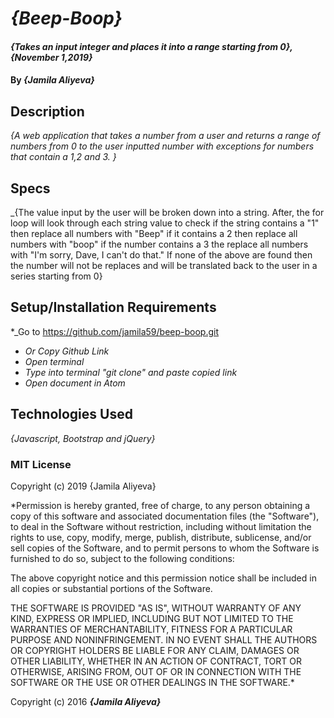 # _{Beep-Boop}_

#### _{Takes an input integer and places it into a range starting from 0}, {November 1,2019}_

#### By _**{Jamila Aliyeva}**_

## Description

_{A web application that takes a number from a user and returns a range of numbers from 0 to the user inputted number with exceptions for numbers that contain a 1,2 and 3. }_

 ## Specs

 _{The value input by the user will be broken down into a string. After, the for loop will look through each string value to check if the string contains a "1" then replace all numbers with "Beep" if it contains a 2 then replace all numbers with "boop" if the number contains a 3 the replace all numbers with "I'm sorry, Dave, I can't do that." If none of the above are found then the number will not be replaces and will be translated back to the user in a series starting from 0}


## Setup/Installation Requirements
*_Go to https://github.com/jamila59/beep-boop.git
* _Or Copy Github Link_
* _Open terminal_
* _Type into terminal "git clone" and paste copied link_
* _Open document in Atom_

## Technologies Used

_{Javascript, Bootstrap and jQuery}_

### MIT License
Copyright (c) 2019 {Jamila Aliyeva}

*Permission is hereby granted, free of charge, to any person obtaining a copy of this software and associated documentation files (the "Software"), to deal in the Software without restriction, including without limitation the rights to use, copy, modify, merge, publish, distribute, sublicense, and/or sell copies of the Software, and to permit persons to whom the Software is furnished to do so, subject to the following conditions:

The above copyright notice and this permission notice shall be included in all copies or substantial portions of the Software.

THE SOFTWARE IS PROVIDED "AS IS", WITHOUT WARRANTY OF ANY KIND, EXPRESS OR IMPLIED, INCLUDING BUT NOT LIMITED TO THE WARRANTIES OF MERCHANTABILITY, FITNESS FOR A PARTICULAR PURPOSE AND NONINFRINGEMENT. IN NO EVENT SHALL THE AUTHORS OR COPYRIGHT HOLDERS BE LIABLE FOR ANY CLAIM, DAMAGES OR OTHER LIABILITY, WHETHER IN AN ACTION OF CONTRACT, TORT OR OTHERWISE, ARISING FROM, OUT OF OR IN CONNECTION WITH THE SOFTWARE OR THE USE OR OTHER DEALINGS IN THE SOFTWARE.*


Copyright (c) 2016 **_{Jamila Aliyeva}_**
